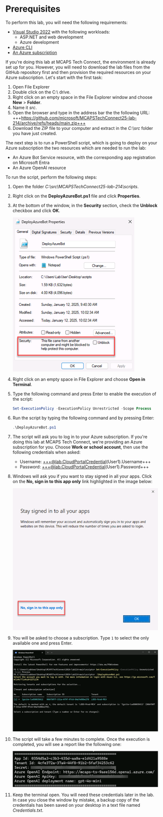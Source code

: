 # Prerequisites
To perform this lab, you will need the following requirements:

- [Visual Studio 2022](https://visualstudio.microsoft.com/vs/) with the following workloads:
  - ASP.NET and web development
  - Azure development
- [Azure CLI](https://docs.microsoft.com/cli/azure/install-azure-cli)
- [An Azure subscription](https://azure.microsoft.com/)

If you're doing this lab at MCAPS Tech Connect, the environment is already set up for you. 
However, you will need to download the lab files from the GitHub repository first and then provision the required resources on your Azure subscription. Let's start with the first task:

1. Open File Explorer
2. Double click on the C:\ drive.
3. Right click on an empty space in the File Explorer window and choose **New** > **Folder**.
4. Name it *src*.
5. Open the browser and type in the address bar the the following URL: +++https://github.com/microsoft/MCAPSTechConnect25-lab-214/archive/refs/heads/main.zip+++
6. Download the ZIP file to your computer and extract in the *C:\src* folder you have just created.

The next step is to run a PowerShell script, which is going to deploy on your Azure subscription the two resources which are needed to run the lab:

- An Azure Bot Service resource, with the corresponding app registration on Microsoft Entra
- An Azure OpenAI resource

To run the script, perform the following steps:

1. Open the folder *C:\src\MCAPSTechConnect25-lab-214\scripts*.
2. Right click on the **DeployAzureBot.ps1** file and click **Properties**.
3. At the bottom of the window, in the **Security** section, check the **Unblock** checkbox and click **OK**.

    ![Unlock the script before executing it](media/prereq/1.unblock-script.png)

4. Right click on an empty space in File Explorer and choose **Open in Terminal**.
5. Type the following command and press Enter to enable the execution of the script:

    ```powershell
    Set-ExecutionPolicy -ExecutionPolicy Unrestricted -Scope Process
    ```

6. Run the script by typing the following command and by pressing Enter:

    ```powershell
    .\DeployAzureBot.ps1
    ```

7. The script will ask you to log in to your Azure subscription. If you're doing this lab at MCAPS Tech Connect, we're providing an Azure subscription for you. Choose **Work or school account**, then use the following credentials when asked:

    - Username: +++@lab.CloudPortalCredential(User1).Username+++
    - Password: +++@lab.CloudPortalCredential(User1).Password+++
  

8. Windows will ask you if you want to stay signed in all your apps. Click on the **No, sign in to this app only** link highlighted in the image below:

    ![Choose to sign in to this app only when asked](media/prereq/2.sign-app-only.png)

9. You will be asked to choose a subscription. Type `1` to select the only available one and press Enter.

    ![The Azure subscription to select](media/prereq/3.pre-select-tenant.png)

10. The script will take a few minutes to complete. Once the execution is completed, you will see a report like the following one:

    ![The output of the PowerShell script](media/prereq/4.script-output.png)

11. Keep the terminal open. You will need these credentials later in the lab. In case you close the window by mistake, a backup copy of the credentials has been saved on your desktop in a text file named *Credentials.txt*.

